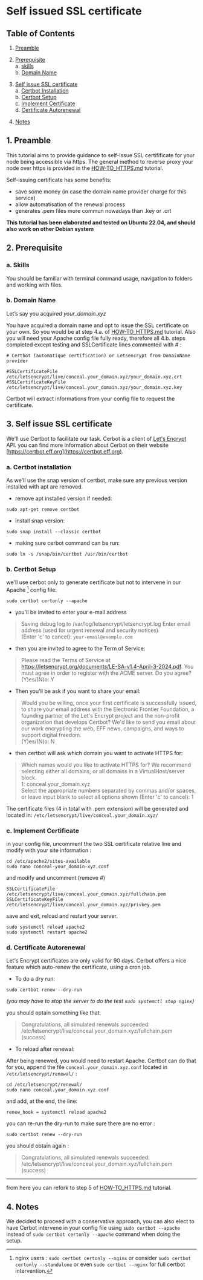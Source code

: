 # Self issued SSL certificate

## Table of Contents

1. [Preamble](#1-preamble)

2. [Prerequisite](#2-prerequisite)  
a. [skills](#a-skills)  
b. [Domain Name](#b-domain-name)  

3. [Self issue SSL certificate](#3-self-issue-ssl-certificate)  
a. [Certbot Installation](#a-certbot-installation)  
b. [Certbot Setup](#b-certbot-setup)  
c. [Implement Certificate](#c-implement-certificate)  
d. [Certificate Autorenewal](#d-certificate-autorenewal)
4. [Notes](#4-notes)


  

## 1. Preamble

This tutorial aims to provide guidance to self-issue SSL certifificate for your node being accessible via https. The general method to reverse proxy your node over https is provided in the [HOW-TO_HTTPS.md](./HOW-TO_HTTPS.md) tutorial.  

Self-issuing certificate has some benefits:  
* save some money (in case the domain name provider charge for this service)
* allow automatisation of the renewal process 
* generates .pem files more commun nowadays than .key or .crt

**This tutorial has been elaborated and tested on Ubuntu 22.04, and should also work on other Debian system**

## 2. Prerequisite

### a. Skills  
You should be familiar with terminal command usage, navigation to folders and working with files.

### b. Domain Name  
Let’s say you acquired *your_domain.xyz*  

You have acquired a domain name and opt to issue the SSL certificate on your own. So you would be at step 4.a. of [HOW-TO_HTTPS.md](./HOW-TO_HTTPS.md) tutorial.
Also you will need your Apache config file fully ready, therefore all 4.b. steps completed except testing and SSLCertificate lines commented with # :
```
# Certbot (automatique certification) or Letsencrypt from DomainName provider

#SSLCertificateFile /etc/letsencrypt/live/conceal.your_domain.xyz/your_domain.xyz.crt
#SSLCertificateKeyFile /etc/letsencrypt/live/conceal.your_domain.xyz/your_domain.xyz.key

```  

Certbot will extract informations from your config file to request the certificate.  



  
## 3. Self issue SSL certificate

We'll use Certbot to facilitate our task. Cerbot is a client of [Let's Encrypt](https://letsencrypt.org/) API. you can find more information about Cerbot on their website [https://certbot.eff.org](https://certbot.eff.org). 
  
### a. Certbot installation
 

As we'll use the snap version of certbot, make sure any previous version installed with apt are removed.
* remove apt installed version if needed:
```
sudo apt-get remove certbot
```
* install snap version:
```
sudo snap install --classic certbot
```
* making sure cerbot command can be run:
```
sudo ln -s /snap/bin/certbot /usr/bin/certbot
```

### b. Certbot Setup
we'll use cerbot only to generate certificate but not to  intervene in our Apache [^1] config file:  
[^1]: nginx users : `sudo certbot certonly --nginx` or consider `sudo certbot certonly --standalone` or even `sudo certbot --nginx` for full certbot intervention.
```
sudo certbot certonly --apache  
```
* you'll be invited to enter your e-mail address

>Saving debug log to /var/log/letsencrypt/letsencrypt.log
Enter email address (used for urgent renewal and security notices)  
(Enter 'c' to cancel): `your-email@exemple.com`

* then you are invited to agree to the Term of Service:  

> Please read the Terms of Service at
https://letsencrypt.org/documents/LE-SA-v1.4-April-3-2024.pdf. You must agree in
order to register with the ACME server. Do you agree?  
(Y)es/(N)o: Y

* Then you'll be ask if you want to share your email:
> Would you be willing, once your first certificate is successfully issued, to
share your email address with the Electronic Frontier Foundation, a founding
partner of the Let's Encrypt project and the non-profit organization that
develops Certbot? We'd like to send you email about our work encrypting the web,
EFF news, campaigns, and ways to support digital freedom.  
(Y)es/(N)o: N

* then certbot will ask which domain you want to activate HTTPS for:
> Which names would you like to activate HTTPS for?
We recommend selecting either all domains, or all domains in a VirtualHost/server block.  
1: conceal.your_domain.xyz  
Select the appropriate numbers separated by commas and/or spaces, or leave input
blank to select all options shown (Enter 'c' to cancel): 1  


The certificate files (4 in total with .pem extension) will be generated and located in:
`/etc/letsencrypt/live/conceal.your_domain.xyz/`

### c. Implement Certificate
in your config file, uncomment the two SSL certificate relative line and modify with your site information :
```
cd /etc/apache2/sites-available
sudo nano conceal-your_domain-xyz.conf
```
and modify and uncomment (remove #)
```
SSLCertificateFile /etc/letsencrypt/live/conceal.your_domain.xyz/fullchain.pem
SSLCertificateKeyFile /etc/letsencrypt/live/conceal.your_domain.xyz/privkey.pem
```
save and exit, reload and restart your server.
 ```
sudo systemctl reload apache2
sudo systemctl restart apache2
 ```


### d. Certificate Autorenewal
Let's Encrypt certificates are only valid for 90 days. Cerbot offers a nice feature which auto-renew the certificate, using a cron job.
* To do a dry run:
```
sudo certbot renew --dry-run
```
*(you may have to stop the server to do the test `sudo systemctl stop nginx`)*  

you should optain something like that:
>Congratulations, all simulated renewals succeeded: 
  /etc/letsencrypt/live/conceal.your_domain.xyz/fullchain.pem (success)  
  
* To reload after renewal:  

After being renewed, you would need to restart Apache. Certbot can do that for you, append the file `conceal.your_domain.xyz.conf` located in `/etc/letsencrypt/renewal/` :
```
cd /etc/letsencrypt/renewal/
sudo nano conceal.your_domain.xyz.conf
```
and add, at the end, the line:  
```
renew_hook = systemctl reload apache2
```
you can re-run the dry-run to make sure there are no error :
```
sudo certbot renew --dry-run
```

you should obtain again :

> Congratulations, all simulated renewals succeeded: 
  /etc/letsencrypt/live/conceal.your_domain.xyz/fullchain.pem (success)  

  
---
  
from here you can refork to step 5 of [HOW-TO_HTTPS.md](./HOW-TO_HTTPS.md) tutorial.  

## 4. Notes
 We decided to proceed with a conservative approach, you can also elect to have Cerbot intervene in your config file using `sudo certbot --apache` instead of `sudo certbot certonly --apache` command when doing the setup.